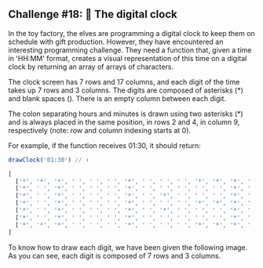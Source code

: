 ## Challenge #18: 🔢 The digital clock

In the toy factory, the elves are programming a digital clock to keep them on schedule with gift production. However, they have encountered an interesting programming challenge. They need a function that, given a time in 'HH:MM' format, creates a visual representation of this time on a digital clock by returning an array of arrays of characters.

The clock screen has 7 rows and 17 columns, and each digit of the time takes up 7 rows and 3 columns. The digits are composed of asterisks (*) and blank spaces (). There is an empty column between each digit.

The colon separating hours and minutes is drawn using two asterisks (*) and is always placed in the same position, in rows 2 and 4, in column 9, respectively (note: row and column indexing starts at 0).

For example, if the function receives 01:30, it should return:

```javascript
drawClock('01:30') // ⬇️

[
  ['*', '*', '*', ' ', ' ', ' ', '*', ' ', ' ', ' ', '*', '*', '*', ' ', '*', '*', '*'],
  ['*', ' ', '*', ' ', ' ', ' ', '*', ' ', ' ', ' ', ' ', ' ', '*', ' ', '*', ' ', '*'],
  ['*', ' ', '*', ' ', ' ', ' ', '*', ' ', '*', ' ', ' ', ' ', '*', ' ', '*', ' ', '*'],
  ['*', ' ', '*', ' ', ' ', ' ', '*', ' ', ' ', ' ', '*', '*', '*', ' ', '*', ' ', '*'],
  ['*', ' ', '*', ' ', ' ', ' ', '*', ' ', '*', ' ', ' ', ' ', '*', ' ', '*', ' ', '*'],
  ['*', ' ', '*', ' ', ' ', ' ', '*', ' ', ' ', ' ', ' ', ' ', '*', ' ', '*', ' ', '*'],
  ['*', '*', '*', ' ', ' ', ' ', '*', ' ', ' ', ' ', '*', '*', '*', ' ', '*', '*', '*']
]
```

To know how to draw each digit, we have been given the following image. As you can see, each digit is composed of 7 rows and 3 columns.